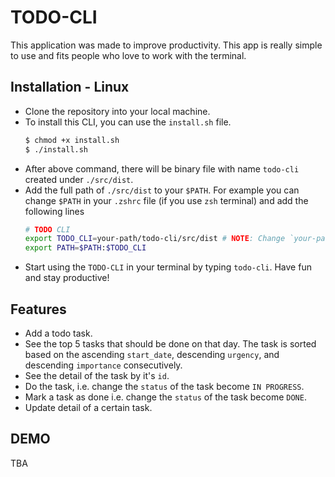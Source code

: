 # TODO-CLI

This application was made to improve productivity. This app is really simple to use and fits people who love to work 
with the terminal.

## Installation - Linux
- Clone the repository into your local machine.
- To install this CLI, you can use the `install.sh` file.
    ```sh
    $ chmod +x install.sh
    $ ./install.sh
    ```
- After above command, there will be binary file with name `todo-cli` created under `./src/dist`.
- Add the full path of `./src/dist` to your `$PATH`. For example you can change `$PATH` in your `.zshrc` file (if you use `zsh` terminal) and add the following lines
    ```sh
    # TODO CLI
    export TODO_CLI=your-path/todo-cli/src/dist # NOTE: Change `your-path` with yours
    export PATH=$PATH:$TODO_CLI
    ```
- Start using the `TODO-CLI` in your terminal by typing `todo-cli`. Have fun and stay productive!

## Features

- Add a todo task.
- See the top 5 tasks that should be done on that day. The task is sorted based on the ascending `start_date`,  descending `urgency`, and descending `importance` consecutively.
- See the detail of the task by it's `id`.
- Do the task, i.e. change the `status` of the task become `IN PROGRESS`.
- Mark a task as done i.e. change the `status` of the task become `DONE`.
- Update detail of a certain task.

## DEMO
TBA